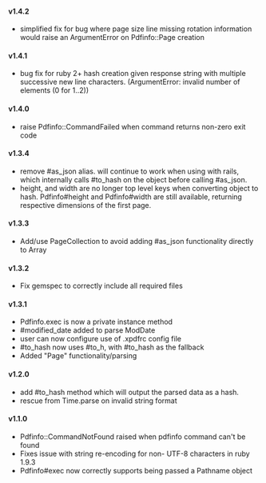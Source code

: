 #### v1.4.2
* simplified fix for bug where page size line missing rotation information would raise an ArgumentError on Pdfinfo::Page creation
#### v1.4.1
* bug fix for ruby 2+ hash creation given response string with multiple successive new line characters. (ArgumentError: invalid number of elements (0 for 1..2))
#### v1.4.0
* raise Pdfinfo::CommandFailed when command returns non-zero exit code
#### v1.3.4
* remove #as_json alias. will continue to work when using with rails, which internally calls #to_hash on the object before calling #as_json.
* height, and width are no longer top level keys when converting object to hash.  Pdfinfo#height and Pdfinfo#width are still available, returning respective dimensions of the first page.
#### v1.3.3
* Add/use PageCollection to avoid adding #as_json functionality directly to Array  
#### v1.3.2
* Fix gemspec to correctly include all required files
#### v1.3.1
* Pdfinfo.exec is now a private instance method
* \#modified_date added to parse ModDate
* user can now configure use of .xpdfrc config file
* \#to_hash now uses #to_h, with #to_hash as the fallback
* Added "Page" functionality/parsing
 
#### v1.2.0
* add #to_hash method which will output the parsed data as a hash.
* rescue from Time.parse on invalid string format

#### v1.1.0
* Pdfinfo::CommandNotFound raised when pdfinfo command can't be found
* Fixes issue with string re-encoding for non- UTF-8 characters in ruby 1.9.3
* Pdfinfo#exec now correctly supports being passed a Pathname object
